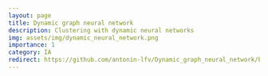 ```yaml
---
layout: page
title: Dynamic graph neural network
description: Clustering with dynamic neural networks
img: assets/img/dynamic_neural_network.png
importance: 1
category: IA
redirect: https://github.com/antonin-lfv/Dynamic_graph_neural_network/blob/main/README.md
---
```

